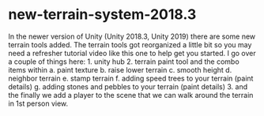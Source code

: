 # new-terrain-system-2018.3
In the newer version of Unity (Unity 2018.3, Unity 2019) there are some new terrain tools added. The terrain tools got reorganized a little bit so you may need a refresher tutorial video like this one to help get you started.  I go over a couple of things here: 1. unity hub 2. terrain paint tool and the combo items within  a. paint texture   b. raise lower terrain  c. smooth height  d. neighbor terrain  e. stamp terrain  f. adding speed trees to your terrain (paint details)  g. adding stones and pebbles to your terrain (paint details) 3. and the finally we add a player to the scene that we can walk around the terrain in 1st person view.
